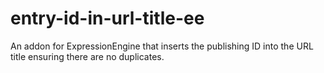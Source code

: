 # entry-id-in-url-title-ee
An addon for ExpressionEngine that inserts the publishing ID into the URL title ensuring there are no duplicates.
